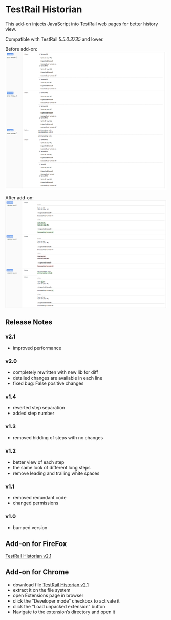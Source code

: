 # TestRail Historian
This add-on injects JavaScript into TestRail web pages for better history view. 

Compatible with TestRail *5.5.0.3735* and lower.

Before add-on: 
![before](Before.png)

After add-on:
![after](After.png)

## Release Notes
### v2.1
* improved performance 

### v2.0
* completely rewritten with new lib for diff
* detailed changes are available in each line
* fixed bug: False positive changes 

### v1.4
* reverted step separation
* added step number

### v1.3
* removed hidding of steps with no changes

### v1.2
* better view of each step
* the same look of different long steps
* remove leading and trailing white spaces

### v1.1
* removed redundant code
* changed permissions

### v1.0
* bumped version

## Add-on for FireFox
[TestRail Historian v2.1](https://addons.mozilla.org/cs/firefox/addon/testrail-historian/)

## Add-on for Chrome
* download file [TestRail Historian v2.1](https://github.com/cernyjan/TestRail-Historian/blob/master/testrail_historian-2.1-an+fx.xpi)
* extract it on the file system
* open Extensions page in browser
* click the “Developer mode” checkbox to activate it
* click the “Load unpacked extension” button
* Navigate to the extension’s directory and open it
